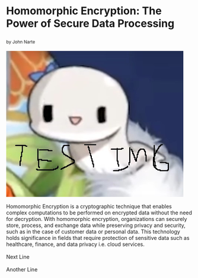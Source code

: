 # Homomorphic Encryption: The Power of Secure Data Processing
<sub>by John Narte</sub>
<br/><br/>
![Book logo](assets/blog-test-img.jpg)

Homomorphic Encryption is a cryptographic technique that enables complex computations to be performed on encrypted data without the need for decryption.
With homomorphic encryption, organizations can securely store, process, and exchange data while preserving privacy and security, such as in the case of customer data or personal data.
This technology holds significance in fields that require protection of sensitive data such as healthcare, finance, and data privacy i.e. cloud services.
<br/><br/>
Next Line
<br/><br/>
Another Line
